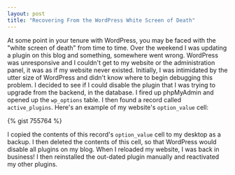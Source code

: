 ```yaml
---
layout: post
title: "Recovering From the WordPress White Screen of Death"
---
```


At some point in your tenure with WordPress, you may be faced with the "white screen of death" from time to time. Over the weekend I was updating a plugin on this blog and something, somewhere went wrong. WordPress was unresponsive and I couldn't get to my website or the administration panel, it was as if my website never existed. Initially, I was intimidated by the utter size of WordPress and didn't know where to begin debugging this problem. I decided to see if I could disable the plugin that I was trying to upgrade from the backend, in the database. I fired up phpMyAdmin and opened up the `wp_options` table. I then found a record called `active_plugins`. Here's an example of my website's `option_value` cell:

{% gist 755764 %}

I copied the contents of this record's `option_value` cell to my desktop as a backup. I then deleted the contents of this cell, so that WordPress would disable all plugins on my blog. When I reloaded my website, I was back in business! I then reinstalled the out-dated plugin manually and reactivated my other plugins.
